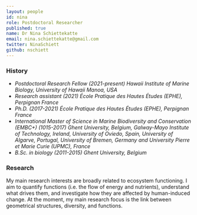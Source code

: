 ```yaml
---
layout: people
id: nina
role: Postdoctoral Researcher
published: true
name: Dr Nina Schiettekatte
email: nina.schiettekatte@gmail.com
twitter: NinaSchiett
github: nschiett
---
```


### History

- *Postdoctoral Research Fellow (2021-present) Hawaii Institute of Marine Biology, University of Hawaii Manoa, USA*
- *Research assistant (2021) École Pratique des Hautes Études (EPHE), Perpignan France*
- *Ph.D. (2017-2021) École Pratique des Hautes Études (EPHE), Perpignan France*
- *International Master of Science in Marine Biodiversity and Conservation (EMBC+) (1015-2017) Ghent University, Belgium, Galway-Mayo Institute of Technology, Ireland, University of Oviedo, Spain, University of Algarve, Portugal, University of Bremen, Germany and University Pierre et Marie Curie (UPMC), France*
- *B.Sc. in biology (2011-2015) Ghent University, Belgium*

### Research

My main research interests are broadly related to ecosystem functioning. I aim to quantify functions (i.e. the flow of energy and nutrients), understand what drives them, and investigate how they are affected by human-induced change. At the moment, my main research focus is the link between geometrical structures, diversity, and functions.
